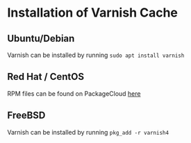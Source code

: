 # Installation of Varnish Cache

## Ubuntu/Debian

Varnish can be installed by running `sudo apt install varnish`

## Red Hat / CentOS

RPM files can be found on PackageCloud [here](https://packagecloud.io/varnishcache/)

## FreeBSD

Varnish can be installed by running `pkg_add -r varnish4`